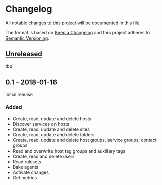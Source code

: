 #   Changelog

All notable changes to this project will be documented in this file.

The format is based on [Keep a Changelog](http://keepachangelog.com/en/1.0.0/)
and this project adheres to [Semantic Versioning](http://semver.org/spec/v2.0.0.html).


##  [Unreleased]

_tbd_


##  0.1 – 2018-01-16

Initial release


### Added

-   Create, read, update and delete hosts
-   Discover services on hosts
-   Create, read, update and delete sites
-   Create, read, update and delete folders
-   Create, read, update and delete host groups, service groups, contact groups
-   Read and overwrite host tag groups and auxiliary tags
-   Create, read and delete users
-   Read rulesets
-   Bake agents
-   Activate changes
-   Get metrics


[Unreleased]: https://github.com/bheisig/checkmkwebapi/compare/0.1...HEAD

